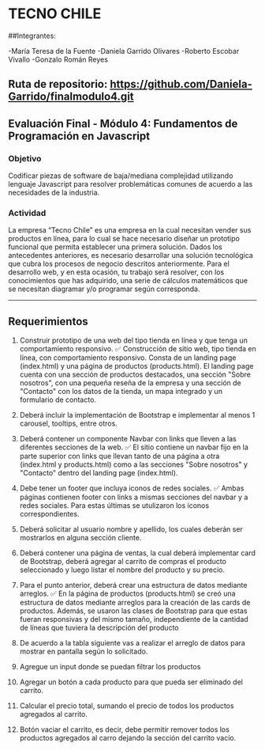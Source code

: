 # TECNO CHILE

##Integrantes:

-María Teresa de la Fuente
-Daniela Garrido Olivares
-Roberto Escobar Vivallo
-Gonzalo Román Reyes


## Ruta de repositorio: https://github.com/Daniela-Garrido/finalmodulo4.git

## Evaluación Final - Módulo 4: Fundamentos de Programación en Javascript

###  Objetivo
Codificar piezas de software de baja/mediana complejidad
utilizando lenguaje Javascript para resolver problemáticas comunes
de acuerdo a las necesidades de la industria.

### Actividad
La empresa “Tecno Chile” es una empresa en la cual necesitan
vender sus productos en línea, para lo cual se hace necesario diseñar
un prototipo funcional que permita establecer una primera solución.
Dados los antecedentes anteriores, es necesario desarrollar una
solución tecnológica que cubra los procesos de negocio descritos
anteriormente.
Para el desarrollo web, y en esta ocasión, tu trabajo será resolver,
con los conocimientos que has adquirido, una serie de cálculos
matemáticos que se necesitan diagramar y/o programar según
corresponda.

---

## Requerimientos

1. Construir prototipo de una web del tipo tienda en línea y que tenga un comportamiento responsivo.
✅ Construcción de sitio web, tipo tienda en línea, con comportamiento responsivo. Consta de un landing page (index.html)  y una página de productos (products.html). El landing page cuenta con una sección de productos destacados, una sección "Sobre nosotros", con una pequeña reseña de la empresa y una sección de "Contacto" con los datos de la tienda, un mapa integrado y un formulario de contacto.

2. Deberá incluir la implementación de Bootstrap e implementar al menos 1 carousel, tooltips, entre otros.

3. Deberá contener un componente Navbar con links que lleven a las diferentes secciones de la web.
✅ El sitio contiene un navbar fijo en la parte superior con links que llevan tanto de una página a otra (index.html y products.html) como a las secciones "Sobre nosotros" y "Contacto" dentro del landing page (index.html).

4. Debe tener un footer que incluya iconos de redes sociales.
✅ Ambas páginas contienen footer con links a mismas secciones del navbar y a redes sociales. Para estas últimas se utulizaron los íconos correspondientes.

5. Deberá solicitar al usuario nombre y apellido, los cuales deberán ser mostrarlos en alguna sección cliente.

6. Deberá contener una página de ventas, la cual deberá implementar card de Bootstrap, deberá agregar al carrito de
compras el producto seleccionado y luego listar el nombre del producto y su precio.


7. Para el punto anterior, deberá crear una estructura de datos mediante arreglos. 
✅ En la página de productos (products.html) se creó una estructura de datos mediante arreglos para la creación de las cards de productos. Además, se usaron las clases de Bootstrap para que estas fueran responsivas y del mismo tamaño, independiente de la cantidad de líneas que tuviera la descripción del producto

8. De acuerdo a la tabla siguiente vas a realizar el arreglo de datos para mostrar en pantalla según lo solicitado.

9. Agregue un input donde se puedan filtrar los productos

10. Agregar un botón a cada producto para que pueda ser eliminado del carrito.

11. Calcular el precio total, sumando el precio de todos los productos agregados al carrito.

12. Botón vaciar el carrito, es decir, debe permitir remover todos los productos agregados al carro dejando la sección
del carrito vacío.